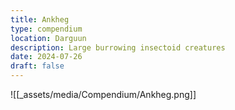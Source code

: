 ```yaml
---
title: Ankheg
type: compendium
location: Darguun
description: Large burrowing insectoid creatures
date: 2024-07-26
draft: false
---
```

![[_assets/media/Compendium/Ankheg.png]]